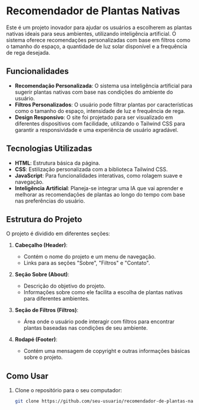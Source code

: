 # Recomendador de Plantas Nativas

Este é um projeto inovador para ajudar os usuários a escolherem as plantas nativas ideais para seus ambientes, utilizando inteligência artificial. O sistema oferece recomendações personalizadas com base em filtros como o tamanho do espaço, a quantidade de luz solar disponível e a frequência de rega desejada.

## Funcionalidades

- **Recomendação Personalizada**: O sistema usa inteligência artificial para sugerir plantas nativas com base nas condições do ambiente do usuário.
- **Filtros Personalizados**: O usuário pode filtrar plantas por características como o tamanho do espaço, intensidade de luz e frequência de rega.
- **Design Responsivo**: O site foi projetado para ser visualizado em diferentes dispositivos com facilidade, utilizando o Tailwind CSS para garantir a responsividade e uma experiência de usuário agradável.

## Tecnologias Utilizadas

- **HTML**: Estrutura básica da página.
- **CSS**: Estilização personalizada com a biblioteca Tailwind CSS.
- **JavaScript**: Para funcionalidades interativas, como rolagem suave e navegação.
- **Inteligência Artificial**: Planeja-se integrar uma IA que vai aprender e melhorar as recomendações de plantas ao longo do tempo com base nas preferências do usuário.

## Estrutura do Projeto

O projeto é dividido em diferentes seções:

1. **Cabeçalho (Header)**:
   - Contém o nome do projeto e um menu de navegação.
   - Links para as seções "Sobre", "Filtros" e "Contato".
   
2. **Seção Sobre (About)**:
   - Descrição do objetivo do projeto.
   - Informações sobre como ele facilita a escolha de plantas nativas para diferentes ambientes.
   
3. **Seção de Filtros (Filtros)**:
   - Área onde o usuário pode interagir com filtros para encontrar plantas baseadas nas condições de seu ambiente.
   
4. **Rodapé (Footer)**:
   - Contém uma mensagem de copyright e outras informações básicas sobre o projeto.

## Como Usar

1. Clone o repositório para o seu computador:
   ```bash
   git clone https://github.com/seu-usuario/recomendador-de-plantas-nativas.git
